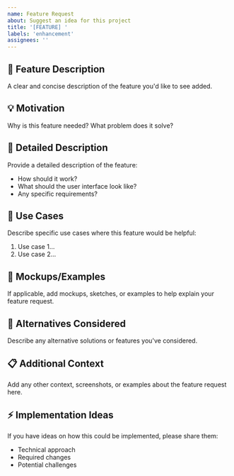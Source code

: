 ```yaml
---
name: Feature Request
about: Suggest an idea for this project
title: '[FEATURE] '
labels: 'enhancement'
assignees: ''
---
```


## 🚀 Feature Description
A clear and concise description of the feature you'd like to see added.

## 💡 Motivation
Why is this feature needed? What problem does it solve?

## 📝 Detailed Description
Provide a detailed description of the feature:
- How should it work?
- What should the user interface look like?
- Any specific requirements?

## 🎯 Use Cases
Describe specific use cases where this feature would be helpful:
1. Use case 1...
2. Use case 2...

## 🎨 Mockups/Examples
If applicable, add mockups, sketches, or examples to help explain your feature request.

## 🔄 Alternatives Considered
Describe any alternative solutions or features you've considered.

## 📋 Additional Context
Add any other context, screenshots, or examples about the feature request here.

## ⚡ Implementation Ideas
If you have ideas on how this could be implemented, please share them:
- Technical approach
- Required changes
- Potential challenges
